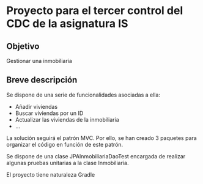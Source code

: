 # Proyecto para el tercer control del CDC de la asignatura IS

## Objetivo
Gestionar una inmobiliaria
## Breve descripción
Se dispone de una serie de funcionalidades asociadas a ella:
- Añadir viviendas
- Buscar viviendas por un ID
- Actualizar las viviendas de la inmobiliaria
- ...
  
La solución seguirá el patrón MVC. Por ello, se han creado 3 paquetes para organizar el código en función de este patrón.

Se dispone de una clase JPAInmobiliariaDaoTest encargada de realizar algunas pruebas unitarias a la clase Inmobiliaria.

El proyecto tiene naturaleza Gradle
